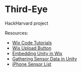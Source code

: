 # Third-Eye
HackHarvard project

Resources:
- [Wix Code Tutorials](https://support.wix.com/en/wix-code/code-tutorials)
- [Wix Upload Button](https://support.wix.com/en/article/how-to-use-the-upload-button-with-code)
- [Embedding Unity in Wix](https://stackoverflow.com/questions/22577223/how-to-add-a-unity-app-to-a-wix-site)
- [Gathering Sensor Data in Unity](https://docs.unity3d.com/Manual/MobileInput.html)
- [iPhone Sensor List](https://support.apple.com/kb/sp705?locale=en_US)

